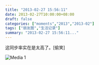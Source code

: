 ```yaml
---
title: "2013-02-27 15:56:11"
date: 2013-02-27T10:00:00+08:00
draft: false
categories: ["moments","2013","2013-02"]
tags: ["朋友圈","生活记录"]
summary: "2013-02-27 15:56:11..."
---
```


这同步率实在是太高了。[偷笑]

![Media 1](/Moments/photos/2013-02-27/201302271556110.jpg)
